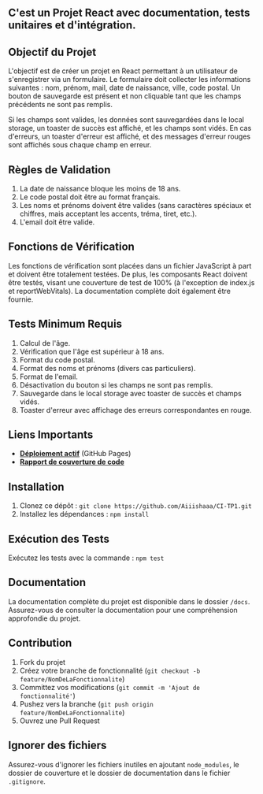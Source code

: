 ## C'est un Projet React avec documentation, tests unitaires et d'intégration. 


## Objectif du Projet

L'objectif est de créer un projet en React permettant à un utilisateur de s'enregistrer via un formulaire. Le formulaire doit collecter les informations suivantes : nom, prénom, mail, date de naissance, ville, code postal. Un bouton de sauvegarde est présent et non cliquable tant que les champs précédents ne sont pas remplis.

Si les champs sont valides, les données sont sauvegardées dans le local storage, un toaster de succès est affiché, et les champs sont vidés. En cas d'erreurs, un toaster d'erreur est affiché, et des messages d'erreur rouges sont affichés sous chaque champ en erreur.

## Règles de Validation

1. La date de naissance bloque les moins de 18 ans.
2. Le code postal doit être au format français.
3. Les noms et prénoms doivent être valides (sans caractères spéciaux et chiffres, mais acceptant les accents, tréma, tiret, etc.).
4. L'email doit être valide.

## Fonctions de Vérification

Les fonctions de vérification sont placées dans un fichier JavaScript à part et doivent être totalement testées. De plus, les composants React doivent être testés, visant une couverture de test de 100% (à l'exception de index.js et reportWebVitals). La documentation complète doit également être fournie.

## Tests Minimum Requis

1. Calcul de l'âge.
2. Vérification que l'âge est supérieur à 18 ans.
3. Format du code postal.
4. Format des noms et prénoms (divers cas particuliers).
5. Format de l'email.
6. Désactivation du bouton si les champs ne sont pas remplis.
7. Sauvegarde dans le local storage avec toaster de succès et champs vidés.
8. Toaster d'erreur avec affichage des erreurs correspondantes en rouge.

## Liens Importants

- [**Déploiement actif**](https://aiiishaaa.github.io/CI-TP1/) (GitHub Pages)
- [**Rapport de couverture de code**](https://app.codecov.io/gh/Aiiishaaa/CI-TP1)

## Installation

1. Clonez ce dépôt : `git clone https://github.com/Aiiishaaa/CI-TP1.git`
2. Installez les dépendances : `npm install`

## Exécution des Tests

Exécutez les tests avec la commande : `npm test`

## Documentation

La documentation complète du projet est disponible dans le dossier `/docs`. Assurez-vous de consulter la documentation pour une compréhension approfondie du projet.

## Contribution

1. Fork du projet
2. Créez votre branche de fonctionnalité (`git checkout -b feature/NomDeLaFonctionnalite`)
3. Committez vos modifications (`git commit -m 'Ajout de fonctionnalité'`)
4. Pushez vers la branche (`git push origin feature/NomDeLaFonctionnalite`)
5. Ouvrez une Pull Request

## Ignorer des fichiers

Assurez-vous d'ignorer les fichiers inutiles en ajoutant `node_modules`, le dossier de couverture et le dossier de documentation dans le fichier `.gitignore`.

 
